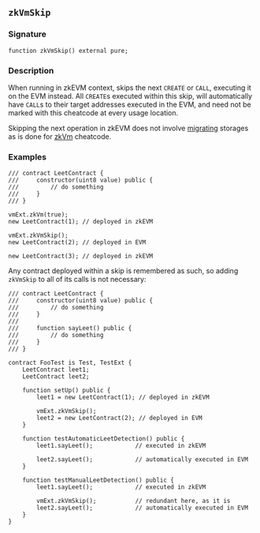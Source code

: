 ## `zkVmSkip`

### Signature

```solidity
function zkVmSkip() external pure;
```

### Description

When running in zkEVM context, skips the next `CREATE` or `CALL`, executing it on the EVM instead.
All `CREATE`s executed within this skip, will automatically have `CALL`s to their target addresses
executed in the EVM, and need not be marked with this cheatcode at every usage location.

Skipping the next operation in zkEVM does not involve [migrating](../execution-overview.md#execution-overview) storages as is done for [zkVm](./zk-vm.md) cheatcode.

### Examples

```solidity
/// contract LeetContract {
///     constructor(uint8 value) public {
///         // do something
///     }
/// }

vmExt.zkVm(true);
new LeetContract(1); // deployed in zkEVM

vmExt.zkVmSkip();
new LeetContract(2); // deployed in EVM

new LeetContract(3); // deployed in zkEVM
```

Any contract deployed within a skip is remembered as such, so adding `zkVmSkip` to all of its calls is not necessary:

```solidity
/// contract LeetContract {
///     constructor(uint8 value) public {
///         // do something
///     }
///     
///     function sayLeet() public {
///         // do something
///     }
/// }

contract FooTest is Test, TestExt {
    LeetContract leet1;
    LeetContract leet2;

    function setUp() public {
        leet1 = new LeetContract(1); // deployed in zkEVM

        vmExt.zkVmSkip();
        leet2 = new LeetContract(2); // deployed in EVM
    }

    function testAutomaticLeetDetection() public {
        leet1.sayLeet();            // executed in zkEVM
        
        leet2.sayLeet();            // automatically executed in EVM
    }

    function testManualLeetDetection() public {
        leet1.sayLeet();            // executed in zkEVM
        
        vmExt.zkVmSkip();           // redundant here, as it is
        leet2.sayLeet();            // automatically executed in EVM
    }
}
```
